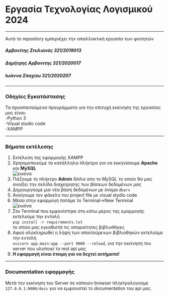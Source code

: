 # Εργασία Τεχνολογίας Λογισμικού 2024
---
Αυτό το repository εμπεριέχει την απαλλακτική εργασία των φοιτητών
##### Αρβανίτης Στυλιανός 321/2019013
##### Δημήτρης Αρβανιτης 321/2020017
##### Ιωάννα Σπαχίου 321/2020207
---
### Οδηγίες Εγκατάστασης
Τα προαπαιτούμενα προγράμματα για την επιτυχή εκκίνηση της εργασίας μας είναι:
<br />-Python 3
<br />-Visual studio code
<br />-XAMPP

---

### Βήματα εκτέλεσης <br />
1. Εκτέλεση της εφαρμογής XAMPP
2. Χρησιμοποιούμε τα κατάλληλα πλήκτρα για να εκκηνίσουμε **Apache** και **MySQL**<br />
![εικόνα](https://github.com/user-attachments/assets/59024810-6783-4237-8675-bc303076a15c)
3. Πιέζουμε το πλήκτρο **Admin** δίπλα απο το MySQL το οποίο θα μας ανοίξει την σελίδα διαχείρησης των βάσεων δεδομένων μας
4. Δημιουργούμε μια νέα βάση δεδομένων με όνομα `dbarv`
5. Ανοίγουμε τον φάκελο του project file με visual stydio code
6. Μέσα στην εφαρμογή πατάμε το Terminal->New Terminal<br />
![εικόνα](https://github.com/user-attachments/assets/c851692c-2bb7-4365-bb7f-b1e1b1755c49)
7. Στο Terminal που εμφανίστηκε στο κάτω μέρος της εμαρμογής εκτελούμε την εντολή <br />
`pip install -r requirements.txt`<br /> το οποίο μας εγκαθιστά τις απαραίτητες βιβλιοθήκες
8. Αφού ολοκληρωθεί η λήψη των απαιτούμενων βιβλιοθηκών εκτελούμε την εντολή <br /> `uvicorn app.main:app --port 9000 --reload`, για την εκκίνηση του server που υλοποιεί το rest api μας
9. **Η εφαρμογή είναι έτοιμη για να δεχτεί αιτήματα!**

---
### Documentation εφαρμογής<br />
Μετά την εκκίνηση του Server σε κάποιον browser πληκτρολογούμε `127.0.0.1:9000/docs` για να εμφανιστεί το documentation του api μας.


